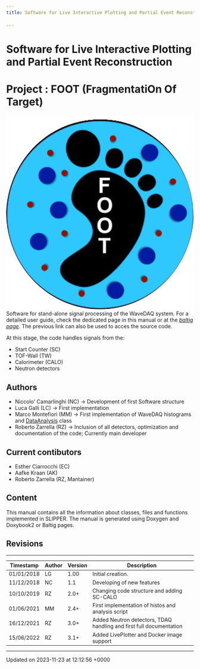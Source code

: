 ```yaml
---
title: Software for Live Interactive Plotting and Partial Event Reconstruction

---
```


# Software for Live Interactive Plotting and Partial Event Reconstruction




# Project     : FOOT (FragmentatiOn Of Target)

![FOOT_logo.png](/images/FOOT_logo.png)
 Software for stand-alone signal processing of the WaveDAQ system. For a detailed user guide, check the dedicated page in this manual or at the [*baltig page*](https://baltig.infn.it/zarrella/slipper/). The previous link can also be used to acces the source code.

At this stage, the code handles signals from the:

* Start Counter (SC)
* TOF-Wall (TW)
* Calorimeter (CALO)
* Neutron detectors

## Authors



* Niccolo' Camarlinghi (NC) -> Development of first Software structure
* Luca Galli (LC) -> First implementation
* Marco Montefiori (MM) -> First implementation of WaveDAQ histograms and [DataAnalysis](/Classes/classDataAnalysis.md) class
* Roberto Zarrella (RZ) -> Inclusion of all detectors, optimization and documentation of the code; Currently main developer

## Current contibutors



* Esther Ciarrocchi (EC)
* Aafke Kraan (AK)
* Roberto Zarrella (RZ, Mantainer)

## Content

This manual contains all the information about classes, files and functions implemented in SLIPPER. The manual is generated using Doxygen and Doxybook2 or Baltig pages.


## Revisions



------------------


| Timestamp  | Author  | Version  | Description   |
|  -------- | -------- | -------- | -------- |
| 01/01/2018  | LG  | 1.00  | Initial creation.   |
| 11/12/2018  | NC  | 1.1  | Developing of new features   |
| 10/10/2019  | RZ  | 2.0+  | Changing code structure and adding SC-CALO   |
| 01/06/2021  | MM  | 2.4+  | First implementation of histos and analysis script   |
| 16/12/2021  | RZ  | 3.0+  | Added Neutron detectors, TDAQ handling and first full documentation   |
| 15/06/2022  | RZ  | 3.1+  | Added LivePlotter and Docker image support   |

-------------------------------

Updated on 2023-11-23 at 12:12:56 +0000
